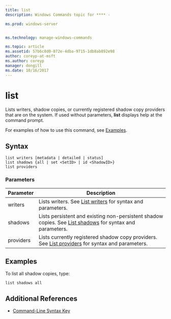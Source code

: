 ```yaml
---
title: list
description: Windows Commands topic for **** - 

ms.prod: windows-server


ms.technology: manage-windows-commands

ms.topic: article
ms.assetid: 57b6c8d0-872e-4dba-9715-1db8ab892e98
author: coreyp-at-msft
ms.author: coreyp
manager: dongill
ms.date: 10/16/2017
---
```


# list



Lists writers, shadow copies, or currently registered shadow copy providers that are on the system. If used without parameters, **list** displays help at the command prompt.

For examples of how to use this command, see [Examples](#BKMK_examples).

## Syntax

```
list writers [metadata | detailed | status]
list shadows {all | set <SetID> | id <ShadowID>}
list providers
```

### Parameters

|Parameter|Description|
|---------|-----------|
|writers|Lists writers. See [List writers](list-writers.md) for syntax and parameters.|
|shadows|Lists persistent and existing non-persistent shadow copies. See [List shadows](list-shadows.md) for syntax and parameters.|
|providers|Lists currently registered shadow copy providers. See [List providers](list-providers.md) for syntax and parameters.|

## <a name=BKMK_examples></a>Examples

To list all shadow copies, type:
```
list shadows all
```

## Additional References

- [Command-Line Syntax Key](command-line-syntax-key.md)